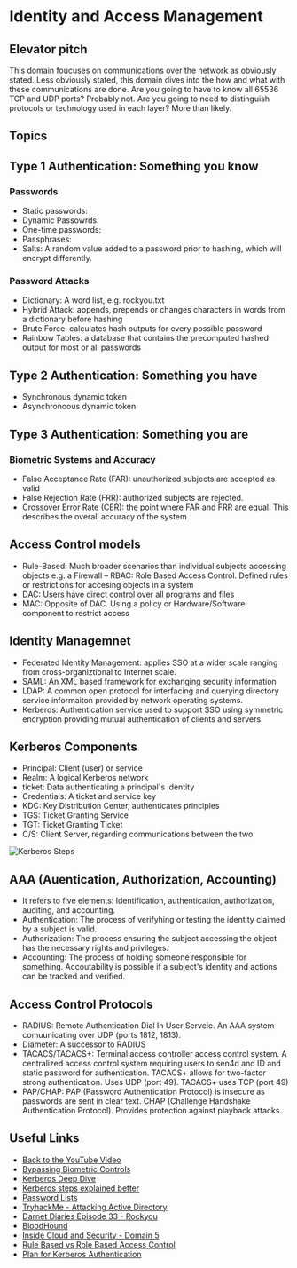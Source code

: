 # Identity and Access Management

## Elevator pitch
This domain foucuses on communications over the network as obviously stated. Less obviously stated, this domain dives into the how and what with these communications are done. Are you going to have to know all 65536 TCP and UDP ports? Probably not. Are you going to need to distinguish protocols or technology used in each layer? More than likely.

## Topics

## Type 1 Authentication: Something you know
### Passwords
- Static passwords: 
- Dynamic Passowrds: 
- One-time passwords: 
- Passphrases: 
- Salts: A random value added to a password prior to hashing, which will encrypt differently.

### Password Attacks
- Dictionary: A word list, e.g. rockyou.txt
- Hybrid Attack: appends, prepends or changes characters in words from a dictionary before hashing
- Brute Force: calculates hash outputs for every possible password
- Rainbow Tables: a database that contains the precomputed hashed output for most or all passwords

## Type 2 Authentication: Something you have
- Synchronous dynamic token
- Asynchronoous dynamic token

## Type 3 Authentication: Something you are
### Biometric Systems and Accuracy
- False Acceptance Rate (FAR): unauthorized subjects are accepted as valid
- False Rejection Rate (FRR): authorized subjects are rejected.
- Crossover Error Rate (CER): the point where FAR and FRR are equal. This describes the overall accuracy of the system

## Access Control models
- Rule-Based: Much broader scenarios than individual subjects accessing objects e.g. a Firewall
– RBAC: Role Based Access Control. Defined rules or restrictions for accesing objects in a system
- DAC: Users have direct control over all programs and files
- MAC: Opposite of DAC. Using a policy or Hardware/Software component to restrict access

## Identity Managemnet
- Federated Identity Management: applies SSO at a wider scale ranging from cross-organiztional to Internet scale.
- SAML: An XML based framework for exchanging security information
- LDAP: A common open protocol for interfacing and querying directory service informaiton provided by network operating systems.
- Kerberos: Authentication service used to support SSO using symmetric encryption providing mutual authentication of clients and servers

## Kerberos Components
- Principal: Client (user) or service
- Realm: A logical Kerberos network
- ticket: Data authenticating a principal's identity
- Credentials: A ticket and service key
- KDC: Key Distribution Center, authenticates principles
- TGS: Ticket Granting Service
- TGT: Ticket Granting Ticket
- C/S: Client Server, regarding communications between the two


![Kerberos Steps](https://phoenixnap.com/blog/wp-content/uploads/2020/09/how-kerber-works.png)


## AAA (Auentication, Authorization, Accounting)
- It refers to five elements: Identification, authentication, authorization, auditing, and accounting.
- Authentication: The process of verifyhing or testing the identity claimed by a subject is valid.
- Authorization: The process ensuring the subject accessing the object has the necessary rights and privileges.
- Accounting: The process of holding someone responsible for something. Accoutability is possible if a subject's identity and actions can be tracked and verified.

## Access Control Protocols
- RADIUS: Remote Authentication Dial In User Servcie. An AAA system comuunicating over UDP (ports 1812, 1813).
- Diameter: A successor to RADIUS
- TACACS/TACACS+: Terminal access controller access control system. A centralized access control system requiring users to sen4d and ID and static password for authentication. TACACS+ allows for two-factor strong authentication. Uses UDP (port 49). TACACS+ uses TCP (port 49)
- PAP/CHAP: PAP (Password Authentication Protocol) is insecure as passwords are sent in clear text. CHAP (Challenge Handshake Authentication Protocol). Provides protection against playback attacks.


## Useful Links

- [Back to the YouTube Video]()
- [Bypassing Biometric Controls](https://www.youtube.com/watch?v=ANllOmgJH9Y)
- [Kerberos Deep Dive](https://www.youtube.com/watch?v=5N242XcKAsM)
- [Kerberos steps explained better](https://www.vanimpe.eu/2017/05/26/kerberos-made-easy/)
- [Password Lists](https://github.com/danielmiessler/SecLists/tree/master/Passwords)
- [TryhackMe - Attacking Active Directory](https://tryhackme.com/room/attacktivedirectory)
- [Darnet Diaries Episode 33 - Rockyou](https://darknetdiaries.com/episode/33/)
- [BloodHound](https://www.sans.org/blog/bloodhound-sniffing-out-path-through-windows-domains/)
- [Inside Cloud and Security - Domain 5](https://youtu.be/o-jeH8OlKfs)
- [Rule Based vs Role Based Access Control](https://blogs.iuvotech.com/rbac-rule-based-vs.-role-based-access-control)
- [Plan for Kerberos Authentication](https://docs.microsoft.com/en-us/sharepoint/security-for-sharepoint-server/kerberos-authentication-planning)

